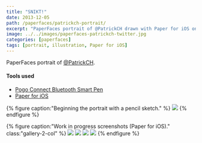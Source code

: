 ```yaml
---
title: "SNIKT!"
date: 2013-12-05
path: /paperfaces/patrickch-portrait/
excerpt: "PaperFaces portrait of @PatrickCH drawn with Paper for iOS on an iPad."
image: ../../images/paperfaces-patrickch-twitter.jpg
categories: [paperfaces]
tags: [portrait, illustration, Paper for iOS]
---
```


PaperFaces portrait of [@PatrickCH](https://twitter.com/PatrickCH).

#### Tools used

- [Pogo Connect Bluetooth Smart Pen](https://www.amazon.com/gp/product/B009K448L4/ref=as_li_ss_tl?ie=UTF8&camp=1789&creative=390957&creativeASIN=B009K448L4&linkCode=as2&tag=mademist-20)
- [Paper for iOS](https://paper.bywetransfer.com/)

{% figure caption:"Beginning the portrait with a pencil sketch." %}
[![](../../images/paperfaces-patrickch-process-1-750.jpg)](../../images/paperfaces-patrickch-process-1-lg.jpg)
{% endfigure %}

{% figure caption:"Work in progress screenshots (Paper for iOS)." class:"gallery-2-col" %}
[![](../../images/paperfaces-patrickch-process-2-600.jpg)](../../images/paperfaces-patrickch-process-2-lg.jpg)
[![](../../images/paperfaces-patrickch-process-3-600.jpg)](../../images/paperfaces-patrickch-process-3-lg.jpg)
[![](../../images/paperfaces-patrickch-process-4-600.jpg)](../../images/paperfaces-patrickch-process-4-lg.jpg)
[![](../../images/paperfaces-patrickch-process-5-600.jpg)](../../images/paperfaces-patrickch-process-5-lg.jpg)
{% endfigure %}
